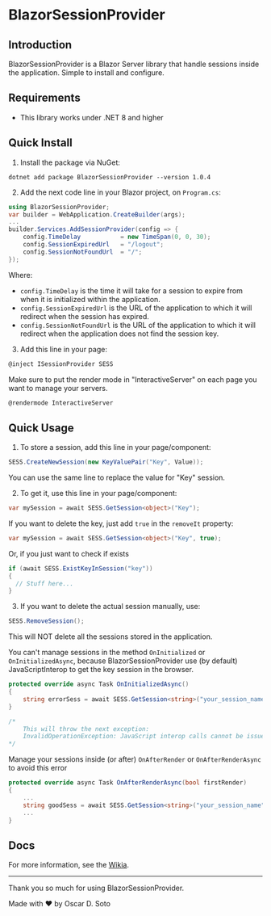 # BlazorSessionProvider

## Introduction
BlazorSessionProvider is a Blazor Server library that handle sessions inside the application. Simple to install and configure.

## Requirements
- This library works under .NET 8 and higher

## Quick Install
1. Install the package via NuGet:
  ```console
  dotnet add package BlazorSessionProvider --version 1.0.4
  ```

2. Add the next code line in your Blazor project, on `Program.cs`:
  ```csharp
  using BlazorSessionProvider;
  var builder = WebApplication.CreateBuilder(args);
  ...
  builder.Services.AddSessionProvider(config => {
      config.TimeDelay           = new TimeSpan(0, 0, 30);
      config.SessionExpiredUrl   = "/logout";
      config.SessionNotFoundUrl  = "/";
  });
  ```
  Where:
  - `config.TimeDelay` is the time it will take for a session to expire from when it is initialized within the application.
  - `config.SessionExpiredUrl` is the URL of the application to which it will redirect when the session has expired.
  - `config.SessionNotFoundUrl` is the URL of the application to which it will redirect when the application does not find the session key.

3. Add this line in your page:
  ```csharp
  @inject ISessionProvider SESS
  ```

Make sure to put the render mode in "InteractiveServer" on each page you want to manage your servers.
```csharp
@rendermode InteractiveServer
```

## Quick Usage

1. To store a session, add this line in your page/component:
  ```csharp
  SESS.CreateNewSession(new KeyValuePair("Key", Value));
  ```
  You can use the same line to replace the value for "Key" session.

2. To get it, use this line in your page/component:
  ```csharp
  var mySession = await SESS.GetSession<object>("Key");
  ```
  If you want to delete the key, just add `true` in the `removeIt` property:
  ```csharp
  var mySession = await SESS.GetSession<object>("Key", true);
  ```
  Or, if you just want to check if exists
  ```csharp
  if (await SESS.ExistKeyInSession("key"))
  {
    // Stuff here...
  }
  ```

3. If you want to delete the actual session manually, use:
  ```csharp
  SESS.RemoveSession();
  ```
  This will NOT delete all the sessions stored in the application.

You can't manage sessions in the method `OnInitialized` or `OnInitializedAsync`, because BlazorSessionProvider use (by default) JavaScriptInterop to get the key session in the browser.

```csharp
protected override async Task OnInitializedAsync()
{
	string errorSess = await SESS.GetSession<string>("your_session_name");
}

/*
	This will throw the next exception:
	InvalidOperationException: JavaScript interop calls cannot be issued at this time...
*/
```

Manage your sessions inside (or after) `OnAfterRender` or `OnAfterRenderAsync` to avoid this error

```csharp
protected override async Task OnAfterRenderAsync(bool firstRender)
{
	...
	string goodSess = await SESS.GetSession<string>("your_session_name");
	...
}
```
## Docs
For more information, see the [Wikia](https://github.com/oscardsoto/BlazorSessionProvider/wiki).
***
Thank you so much for using BlazorSessionProvider.

Made with ❤️ by Oscar D. Soto